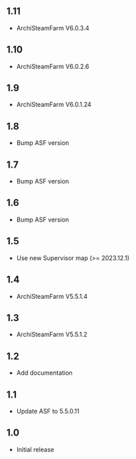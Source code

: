 ## 1.11
- ArchiSteamFarm V6.0.3.4
## 1.10
- ArchiSteamFarm V6.0.2.6
## 1.9
- ArchiSteamFarm V6.0.1.24
## 1.8
- Bump ASF version
## 1.7
- Bump ASF version
## 1.6
- Bump ASF version
## 1.5
- Use new Supervisor map (>= 2023.12.1)
## 1.4
- ArchiSteamFarm V5.5.1.4
## 1.3
- ArchiSteamFarm V5.5.1.2 
## 1.2
- Add documentation
## 1.1
- Update ASF to 5.5.0.11
## 1.0
- Initial release
